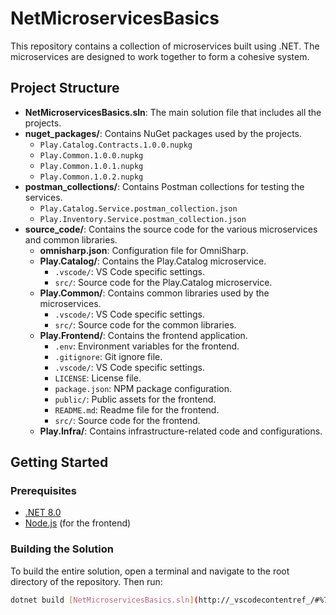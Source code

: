 # NetMicroservicesBasics

This repository contains a collection of microservices built using .NET. The microservices are designed to work together to form a cohesive system.

## Project Structure

- **NetMicroservicesBasics.sln**: The main solution file that includes all the projects.
- **nuget_packages/**: Contains NuGet packages used by the projects.
  - `Play.Catalog.Contracts.1.0.0.nupkg`
  - `Play.Common.1.0.0.nupkg`
  - `Play.Common.1.0.1.nupkg`
  - `Play.Common.1.0.2.nupkg`
- **postman_collections/**: Contains Postman collections for testing the services.
  - `Play.Catalog.Service.postman_collection.json`
  - `Play.Inventory.Service.postman_collection.json`
- **source_code/**: Contains the source code for the various microservices and common libraries.
  - **omnisharp.json**: Configuration file for OmniSharp.
  - **Play.Catalog/**: Contains the Play.Catalog microservice.
    - `.vscode/`: VS Code specific settings.
    - `src/`: Source code for the Play.Catalog microservice.
  - **Play.Common/**: Contains common libraries used by the microservices.
    - `.vscode/`: VS Code specific settings.
    - `src/`: Source code for the common libraries.
  - **Play.Frontend/**: Contains the frontend application.
    - `.env`: Environment variables for the frontend.
    - `.gitignore`: Git ignore file.
    - `.vscode/`: VS Code specific settings.
    - `LICENSE`: License file.
    - `package.json`: NPM package configuration.
    - `public/`: Public assets for the frontend.
    - `README.md`: Readme file for the frontend.
    - `src/`: Source code for the frontend.
  - **Play.Infra/**: Contains infrastructure-related code and configurations.

## Getting Started

### Prerequisites

- [.NET 8.0](https://dotnet.microsoft.com/download/dotnet/8.0)
- [Node.js](https://nodejs.org/) (for the frontend)

### Building the Solution

To build the entire solution, open a terminal and navigate to the root directory of the repository. Then run:

```sh
dotnet build [NetMicroservicesBasics.sln](http://_vscodecontentref_/#%7B%22uri%22%3A%7B%22%24mid%22%3A1%2C%22fsPath%22%3A%22c%3A%5C%5Csource%5C%5CNetMicroservicesBasics%5C%5CNetMicroservicesBasics.sln%22%2C%22_sep%22%3A1%2C%22path%22%3A%22%2Fc%3A%2Fsource%2FNetMicroservicesBasics%2FNetMicroservicesBasics.sln%22%2C%22scheme%22%3A%22file%22%7D%7D)
```
